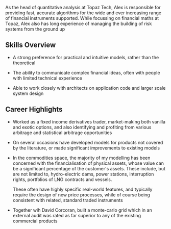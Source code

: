 As the head of quantitative analysis at Topaz Tech, Alex is responsible for providing fast, accurate 
algorithms for the wide and ever increasing range of financial instruments supported. 
While focussing on financial maths at Topaz, Alex also has long experience of managing 
the building of risk systems from the ground up


Skills Overview
---------------

- A strong preference for practical and intuitive models, rather than the theoretical

- The ability to communicate complex financial ideas, often with people with limited
  technical experience

- Able to work closely with architects on application code and larger scale system design


Career Highlights
-----------------

- Worked as a fixed income derivatives trader, market-making both vanilla and exotic options, and 
  also identifying and profiting from various arbitrage and statistical arbitrage opportunities

- On several occasions have developed models for products not covered by the literature, or 
  made significant improvements to existing models

- In the commodities space, the majority of my modelling has been concerned with 
  the financialisation of physical assets, whose value can be a significant percentage of the 
  customer's assets.  These include, but are not limited to, hydro-electric dams, power stations,
  interruption rights, portfolios of LNG contracts and vessels.

  These often have highly specific real-world features, and typically require the design of new 
  price processes, while of course being consistent with related, standard traded instruments

- Together wih David Corcoran, built a monte-carlo grid which in an external audit 
  was rated as far superior to any of the existing commercial products



